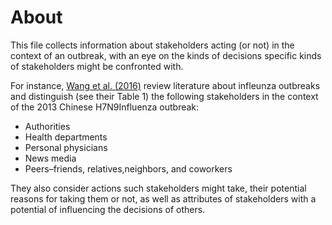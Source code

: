 # About

This file collects information about stakeholders acting (or not) in the context of an outbreak, with an eye on the kinds of decisions specific kinds of stakeholders might be confronted with. 

For instance, [Wang et al. (2016)](https://doi.org/10.1080/13669877.2016.1247377) review literature about infleunza outbreaks and distinguish (see their Table 1) the following stakeholders in the context of the 2013 Chinese H7N9Influenza outbreak:
 - Authorities
 - Health departments
 - Personal physicians
 - News media
 - Peers–friends, relatives,neighbors, and coworkers
 
 They also consider actions such stakeholders might take, their potential reasons for taking them or not, as well as attributes of stakeholders with a potential of influencing the decisions of others.
